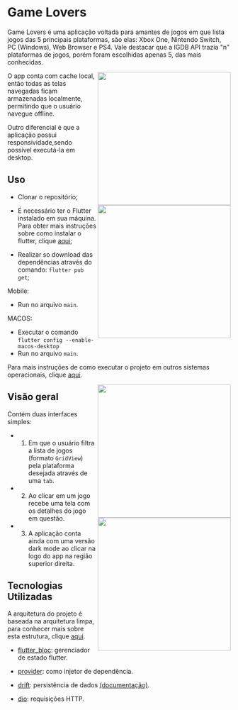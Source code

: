 # Game Lovers

Game Lovers é uma aplicação voltada para amantes de jogos em que lista jogos das 5 principais plataformas, são elas: Xbox One, Nintendo Switch, PC (Windows), Web Browser e PS4. Vale destacar que a IGDB API trazia "n" plataformas de jogos, porém foram escolhidas apenas 5, das mais conhecidas.
      <p align="center">
      <img align="right" src="https://j.gifs.com/J8Wqpv.gif" height="300">
      <img align="right" src="https://j.gifs.com/EqW9om.gif" height="300"> 
      </p>
O app conta com cache local, então todas as telas navegadas ficam armazenadas localmente, permitindo que o usuário navegue offline.

Outro diferencial é que a aplicação possui responsividade,sendo possível executá-la em desktop.
      

## Uso

- Clonar o repositório;

- É necessário ter o Flutter instalado em sua máquina. Para obter mais instruções sobre como instalar o flutter, clique [aqui](https://flutter.io/docs/get-started/install);

- Realizar so download das dependências através do comando: ```flutter pub get```;

Mobile: 
- Run no arquivo ```main```.

MACOS: 
- Executar o comando ```flutter config --enable-macos-desktop```
- Run no arquivo ```main```.

Para mais instruções de como executar o projeto em outros sistemas operacionais, clique [aqui](https://docs.flutter.dev/desktop).

   <p align="center">
   <img align="right" src="https://j.gifs.com/r2VR3W.gif" height="300"> 
   <img align="right" src="https://j.gifs.com/163ryG.gif" height="300">
   </p> 
      
      
## Visão geral

Contém duas interfaces simples: 
  
  - 1. Em que o usuário filtra a lista de jogos (formato ```GridView```) pela plataforma desejada através de uma ```tab```.
  - 2. Ao clicar em um jogo recebe uma tela com os detalhes do jogo em questão.
  - 3. A aplicação conta ainda com uma versão dark mode ao clicar na logo do app na região superior direita.
      



## Tecnologias Utilizadas
   A arquitetura do projeto é baseada na arquitetura limpa, para conhecer mais sobre esta estrutura, clique [aqui](https://resocoder.com/2019/08/27/flutter-tdd-clean-architecture-course-1-explanation-project-structure/). 
   
   - [flutter_bloc](https://pub.dev/packages/flutter_bloc): gerenciador de estado flutter.
   
   - [provider](https://pub.dev/packages/provider): como injetor de dependência.
   
   - [drift](https://pub.dev/packages/drift): persistência de dados [(documentação)](https://drift.simonbinder.eu/docs/).
   
   - [dio](https://pub.dev/packages/dio): requisições HTTP.

